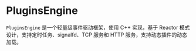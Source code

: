 # PluginsEngine

`PluginsEngine` 是一个轻量级事件驱动框架，使用 C++ 实现，基于 Reactor 模式设计，支持定时任务、signalfd、TCP 服务和 HTTP 服务，支持动态插件的动态加载。
